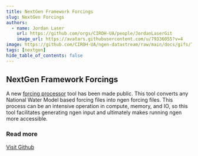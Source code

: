 ```yaml
---
title: NextGen Framework Forcings
slug: NextGen Forcings
authors:
  - name: Jordan Laser
    url: https://github.com/orgs/CIROH-UA/people/JordanLaserGit
    image_url: https://avatars.githubusercontent.com/u/79336055?v=4
image: https://github.com/CIROH-UA/ngen-datastream/raw/main/docs/gifs/T2D_2_TMP_2maboveground_cali.gif
tags: [nextgen]
hide_table_of_contents: false
---
```


## NextGen Framework Forcings

A new [forcing processor](https://github.com/CIROH-UA/ngen-datastream/tree/main/forcingprocessor) tool has been made public. This tool converts any National Water Model based forcing files into ngen forcing files. This process can be an intensive operation in compute, memory, and IO, so this tool facilitates generating ngen input and ultimately makes running ngen more accessible.

### Read more

[Visit Github](https://github.com/CIROH-UA/ngen-datastream/tree/main/forcingprocessor)